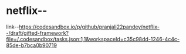 # netflix--
link--https://codesandbox.io/p/github/pranjali22pandey/netflix--/draft/gifted-framework?file=/.codesandbox/tasks.json:1,1&workspaceId=c35c98dd-1246-4c4c-85de-b7bca0b90719
